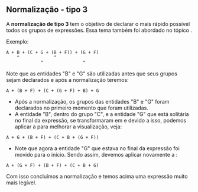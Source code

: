 ## Normalização - tipo 3 <header-set anchor-name="normalization-3" />

A **normalização de tipo 3** tem o objetivo de declarar o mais rápido possível todos os <anchor-get name="expression-group">grupos de expressões</anchor-get>. Essa tema também foi abordado no tópico <anchor-get name="entity-declaration" />.

Exemplo:

```
A + B + (C + G + (B + F)) + (G + F)
    ^             ^    
             ^               ^
```

Note que as entidades "B" e "G" são utilizadas antes que seus grupos sejam declarados e após a normalização teremos:

```
A + (B + F) + (C + (G + F) + B) + G
```

* Após a normalização, os grupos das entidades "B" e "G" foram declarados no primeiro momento que foram utilizadas.
* A entidade "B", dentro do grupo "C", e a entidade "G" que está solitária no final da expressão, se transformaram em <anchor-get name="entity-final" /> e devido a isso, podemos aplicar a <anchor-get name="normalization-2" /> para melhorar a visualização, veja:

```
A + G + (B + F) + (C + B + (G + F))
```

* Note que agora a entidade "G" que estava no final da expressão foi movido para o início. Sendo assim, devemos aplicar novamente a <anchor-get name="normalization-3" />:

```
A + (G + F) + (B + F) + (C + B + G)
```

Com isso concluímos a normalização e temos acima uma expressão muito mais legível.